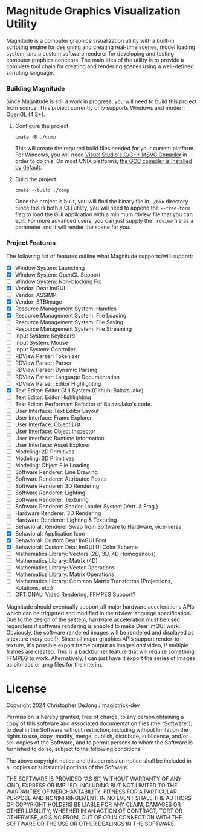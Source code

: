 # Magnitude Graphics Visualization Utility

Magnitude is a computer graphics visualization utility with a built-in scripting
engine for designing and creating real-time scenes, model loading system, and a
custom software renderer for developing and testing computer graphics concepts.
The main idea of the utility is to provide a complete tool chain for creating and
rendering scenes using a well-defined scripting language.

### Building Magnitude

Since Magnitude is still a work in progress, you will need to build this project
from source. This project currently only supports Windows and modern OpenGL (4.3+).

1. Configure the project.

    ```
    cmake -B ./comp
    ```

    This will create the required build files needed for your current platform. For
    Windows, you will need [Visual Studio's C/C++ MSVC Compiler](https://visualstudio.microsoft.com/#vs-section)
    in order to do this. On most UNIX platforms, [the GCC compiler is installed by default](https://gcc.gnu.org/).

2.  Build the project.

    ```
    cmake --build ./comp
    ```

    Once the project is built, you will find the binary file in `./bin` directory.
    Since this is both a CLI utility, you will need to append the `--free-form`
    flag to load the GUI application with a minimum rdview file that you can edit.
    For more advanced users, you can just supply the `.rdview` file as a parameter
    and it will render the scene for you.

### Project Features

The following list of features outline what Magnitude supports/will support:

- [X] Window System: Launching
- [X] Window System: OpenGL Support
- [ ] Window System: Non-blocking Fix
- [X] Vendor: Dear ImGUI
- [ ] Vendor: ASSIMP
- [X] Vendor: STBImage
- [X] Resource Management System: Handles
- [X] Resource Management System: File Loading
- [ ] Resource Management System: File Saving
- [ ] Resource Management System: File Streaming
- [ ] Input System: Keyboard
- [ ] Input System: Mouse
- [ ] Input System: Controller
- [ ] RDView Parser: Tokenizer
- [ ] RDView Parser: Parser
- [ ] RDView Parser: Dynamic Parsing
- [ ] RDView Parser: Language Documentation
- [ ] RDView Parser: Editor Highlighting
- [X] Text Editor: Editor GUI System (Github: BalazsJako)
- [ ] Text Editor: Editor Highlighting
- [ ] Text Editor: Performant Refactor of BalazsJako's code.
- [ ] User Interface: Text Editor Layout
- [ ] User Interface: Frame Explorer
- [ ] User Interface: Object List
- [ ] User Interface: Object Inspector
- [ ] User Interface: Runtime Information
- [ ] User Interface: Asset Explorer
- [ ] Modeling: 2D Primitives
- [ ] Modeling: 3D Primitives
- [ ] Modeling: Object File Loading
- [ ] Software Renderer: Line Drawing
- [ ] Software Renderer: Attributed Points
- [ ] Software Renderer: 3D Rendering
- [ ] Software Renderer: Lighting
- [ ] Software Renderer: Texturing
- [ ] Software Renderer: Shader Loader System (Vert. & Frag.)
- [ ] Hardware Renderer: 3D Rendering
- [ ] Hardware Renderer: Lighting & Texturing
- [ ] Behavioral: Renderer Swap from Software to Hardware, vice-versa.
- [X] Behavioral: Application Icon
- [X] Behavioral: Custom Dear ImGUI Font
- [X] Behavioral: Custom Dear ImGUI UI Color Scheme
- [ ] Mathematics Library: Vectors (2D, 3D, 4D Homogenous)
- [ ] Mathematics Library: Matrix (4D)
- [ ] Mathematics Library: Vector Operations
- [ ] Mathematics Library: Matrix Operations
- [ ] Mathematics Library: Common Matrix Transforms (Projections, Rotations, etc.)
- [ ] OPTIONAL: Video Rendering, FFMPEG Support?

Magnitude should eventually support all major hardware accelerations APIs which
can be triggered and modified in the rdview language specification. Due to the design
of the system, hardware acceleration must be used regardless if software rendering
is enabled to make Dear ImGUI work. Obviously, the software rendered images will be
rendered and displayed as a texture (very cool!). Since all major graphics APIs support
render-to-texture, it's possible export frame output as images *and* video, if multiple
frames are created. This is a backburner feature that will require something FFMPEG to
work. Alternatively, I can just have it export the series of images as bitmaps or .png
files for the interim.

# License

Copyright 2024 Christopher DeJong / magictrick-dev

Permission is hereby granted, free of charge, to any person obtaining a copy of 
this software and associated documentation files (the “Software”), to deal in 
the Software without restriction, including without limitation the rights to use,
copy, modify, merge, publish, distribute, sublicense, and/or sell copies of the 
Software, and to permit persons to whom the Software is furnished to do so, 
subject to the following conditions:

The above copyright notice and this permission notice shall be included 
in all copies or substantial portions of the Software.

THE SOFTWARE IS PROVIDED “AS IS”, WITHOUT WARRANTY OF ANY KIND, EXPRESS OR IMPLIED, 
INCLUDING BUT NOT LIMITED TO THE WARRANTIES OF MERCHANTABILITY, FITNESS FOR A 
PARTICULAR PURPOSE AND NONINFRINGEMENT. IN NO EVENT SHALL THE AUTHORS OR 
COPYRIGHT HOLDERS BE LIABLE FOR ANY CLAIM, DAMAGES OR OTHER LIABILITY, WHETHER 
IN AN ACTION OF CONTRACT, TORT OR OTHERWISE, ARISING FROM, OUT OF OR IN CONNECTION 
WITH THE SOFTWARE OR THE USE OR OTHER DEALINGS IN THE SOFTWARE.
